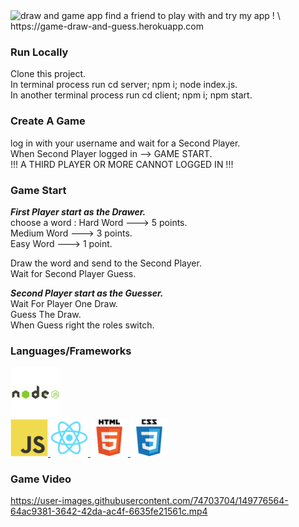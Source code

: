 <img width="288" height="200" alt="draw and game app" src="https://user-images.githubusercontent.com/74703704/150203050-43d9fc8c-d55a-4d0b-bd5f-739a90d383cc.png">
find a friend to play with and try my app ! \
https://game-draw-and-guess.herokuapp.com

### Run Locally
Clone this project.\
In terminal process run cd server; npm i; node index.js.\
In another terminal process run cd client; npm i; npm start.

### Create A Game
log in with your username and wait for a Second Player.\
When Second Player logged in --> GAME START.\
!!! A THIRD PLAYER OR MORE CANNOT LOGGED IN !!! 

### Game Start
*****First Player start as the Drawer.***** \
choose a word :
Hard Word   ---> 5 points.\
Medium Word ---> 3 points.\
Easy Word   ---> 1 point.

Draw the word and send to the Second Player.\
Wait for Second Player Guess.

*****Second Player start as the Guesser.***** \
Wait For Player One Draw.\
Guess The Draw.\
When Guess right the roles switch.

### Languages/Frameworks
<a href="https://www.w3.org/html/" target="_blank"> <img src="https://raw.githubusercontent.com/devicons/devicon/master/icons/nodejs/nodejs-original-wordmark.svg" alt="html5" width="80" height="80"/> </a> 
\
 <a href="https://developer.mozilla.org/en-US/docs/Web/JavaScript" target="_blank"> <img src="https://raw.githubusercontent.com/devicons/devicon/master/icons/javascript/javascript-original.svg" alt="javascript" width="60" height="60"/> </a>
 <a href="https://reactjs.org/" target="_blank"> <img src="https://github.com/devicons/devicon/blob/master/icons/react/react-original.svg" alt="react" width="60" height="60"/> </a>
<a href="https://www.w3.org/html/" target="_blank"> <img src="https://raw.githubusercontent.com/devicons/devicon/master/icons/html5/html5-original-wordmark.svg" alt="html5" width="60" height="60"/> </a> 
<a href="https://www.w3schools.com/css/" target="_blank"> <img src="https://raw.githubusercontent.com/devicons/devicon/master/icons/css3/css3-original-wordmark.svg" alt="css3" width="60" height="60"/> </a> 

### Game Video
https://user-images.githubusercontent.com/74703704/149776564-64ac9381-3642-42da-ac4f-6635fe21561c.mp4
